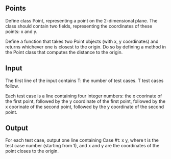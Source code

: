 <h2> Points </h2>
Define class Point, representing a point on the 2-dimensional plane. The class should contain two fields, representing the coordinates of these points: x and y.

Define a function that takes two Point objects (with x, y coordinates) and returns whichever one is closest to the origin. Do so by defining a method in the Point class that computes the distance to the origin.

<h2> Input </h2>
The first line of the input contains T: the number of test cases. T test cases follow.

Each test case is a line containing four integer numbers: the x coorinate of the first point, followed by the y coordinate of the first point, followed by the x coorinate of the second point, followed by the y coordinate of the second point.

<h2> Output </h2>
For each test case, output one line containing Case #t: x y, where t is the test case number (starting from 1), and x and y are the coordinates of the point closes to the origin.
